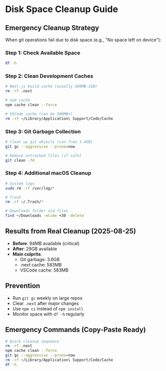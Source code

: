 # Disk Space Cleanup Guide

## Emergency Cleanup Strategy
When git operations fail due to disk space (e.g., "No space left on device"):

### Step 1: Check Available Space
```bash
df -h
```

### Step 2: Clean Development Caches
```bash
# Next.js build cache (usually 500MB-1GB)
rm -rf .next

# npm cache
npm cache clean --force

# VSCode cache (can be 500MB+)
rm -rf ~/Library/Application\ Support/Code/Cache
```

### Step 3: Git Garbage Collection
```bash
# Clean up git objects (can free 1-4GB)
git gc --aggressive --prune=now

# Remove untracked files (if safe)
git clean -fd
```

### Step 4: Additional macOS Cleanup
```bash
# System logs
sudo rm -rf /var/log/*

# Trash
rm -rf ~/.Trash/*

# Downloads folder old files
find ~/Downloads -mtime +30 -delete
```

## Results from Real Cleanup (2025-08-25)
- **Before**: 94MB available (critical)
- **After**: 29GB available
- **Main culprits**: 
  - Git garbage: 3.6GB
  - .next cache: 583MB
  - VSCode cache: 583MB

## Prevention
- Run `git gc` weekly on large repos
- Clear `.next` after major changes
- Use `npm ci` instead of `npm install`
- Monitor space with `df -h` regularly

## Emergency Commands (Copy-Paste Ready)
```bash
# Quick cleanup sequence
rm -rf .next
npm cache clean --force
git gc --aggressive --prune=now
rm -rf ~/Library/Application\ Support/Code/Cache
df -h
```